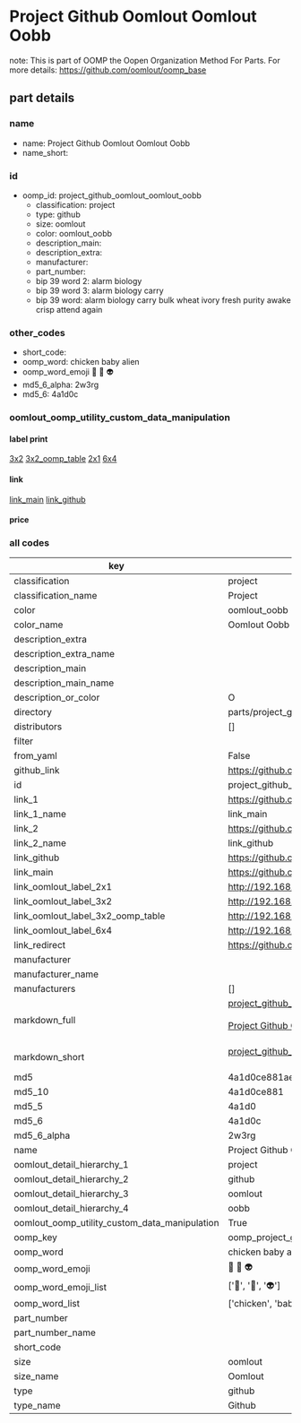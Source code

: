 # Project Github Oomlout Oomlout Oobb  

note: This is part of OOMP the Oopen Organization Method For Parts. For more details: https://github.com/oomlout/oomp_base

##  part details
  







### name
* name: Project Github Oomlout Oomlout Oobb
* name_short: 
### id
* oomp_id: project_github_oomlout_oomlout_oobb
  * classification: project
  * type: github
  * size: oomlout
  * color: oomlout_oobb
  * description_main: 
  * description_extra: 
  * manufacturer: 
  * part_number: 
  * bip 39 word 2: alarm biology
  * bip 39 word 3: alarm biology carry
  * bip 39 word: alarm biology carry bulk wheat ivory fresh purity awake crisp attend again

### other_codes
* short_code: 
* oomp_word: chicken baby alien
* oomp_word_emoji :chicken: :baby: :alien:
* md5_6_alpha: 2w3rg
* md5_6: 4a1d0c






### oomlout_oomp_utility_custom_data_manipulation
#### label print
[3x2](http://192.168.1.245:1112/?label=oomp%202w3rg)
[3x2_oomp_table](http://192.168.1.108:1112/?label=oomp%202w3rg)
[2x1](http://192.168.1.242:1112/?label=oomp%202w3rg)
[6x4](http://192.168.1.55:1112/?label=oomp%202w3rg)    

#### link

[link_main](https://github.com/oomlout/oomlout_oomp_version_1_messy/tree/main/parts/project_github_oomlout_oomlout_oobb) [link_github](https://github.com/oomlout/oomlout_oomp_version_1_messy/tree/main/parts/project_github_oomlout_oomlout_oobb)                             

#### price







### all codes 
| key | value |  
| --- | --- |  
| classification | project |  
| classification_name | Project |  
| color | oomlout_oobb |  
| color_name | Oomlout Oobb |  
| description_extra |  |  
| description_extra_name |  |  
| description_main |  |  
| description_main_name |  |  
| description_or_color | O  |  
| directory | parts/project_github_oomlout_oomlout_oobb |  
| distributors | [] |  
| filter |  |  
| from_yaml | False |  
| github_link | https://github.com/oomlout/oomlout_oomp_part_src/tree/main/parts/project_github_oomlout_oomlout_oobb |  
| id | project_github_oomlout_oomlout_oobb |  
| link_1 | https://github.com/oomlout/oomlout_oomp_version_1_messy/tree/main/parts/project_github_oomlout_oomlout_oobb |  
| link_1_name | link_main |  
| link_2 | https://github.com/oomlout/oomlout_oomp_version_1_messy/tree/main/parts/project_github_oomlout_oomlout_oobb |  
| link_2_name | link_github |  
| link_github | https://github.com/oomlout/oomlout_oomp_version_1_messy/tree/main/parts/project_github_oomlout_oomlout_oobb |  
| link_main | https://github.com/oomlout/oomlout_oomp_version_1_messy/tree/main/parts/project_github_oomlout_oomlout_oobb |  
| link_oomlout_label_2x1 | http://192.168.1.242:1112/?label=oomp%202w3rg |  
| link_oomlout_label_3x2 | http://192.168.1.245:1112/?label=oomp%202w3rg |  
| link_oomlout_label_3x2_oomp_table | http://192.168.1.108:1112/?label=oomp%202w3rg |  
| link_oomlout_label_6x4 | http://192.168.1.55:1112/?label=oomp%202w3rg |  
| link_redirect | https://github.com/oomlout/oomlout_oomp_version_1_messy/tree/main/parts/project_github_oomlout_oomlout_oobb |  
| manufacturer |  |  
| manufacturer_name |  |  
| manufacturers | [] |  
| markdown_full | [project_github_oomlout_oomlout_oobb](none)<br>[](none)<br>[Project Github Oomlout Oomlout Oobb](none)<br><br> |  
| markdown_short | [project_github_oomlout_oomlout_oobb](none)<br><br> |  
| md5 | 4a1d0ce881ae4b99dbfcf1e045c5982e |  
| md5_10 | 4a1d0ce881 |  
| md5_5 | 4a1d0 |  
| md5_6 | 4a1d0c |  
| md5_6_alpha | 2w3rg |  
| name | Project Github Oomlout Oomlout Oobb |  
| oomlout_detail_hierarchy_1 | project |  
| oomlout_detail_hierarchy_2 | github |  
| oomlout_detail_hierarchy_3 | oomlout |  
| oomlout_detail_hierarchy_4 | oobb |  
| oomlout_oomp_utility_custom_data_manipulation | True |  
| oomp_key | oomp_project_github_oomlout_oomlout_oobb |  
| oomp_word | chicken baby alien |  
| oomp_word_emoji | :chicken: :baby: :alien: |  
| oomp_word_emoji_list | [':chicken:', ':baby:', ':alien:'] |  
| oomp_word_list | ['chicken', 'baby', 'alien'] |  
| part_number |  |  
| part_number_name |  |  
| short_code |  |  
| size | oomlout |  
| size_name | Oomlout |  
| type | github |  
| type_name | Github |  
